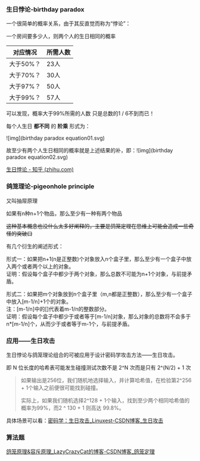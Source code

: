### 生日悖论-birthday paradox

一个很简单的概率关系，由于其反直觉而称为“悖论”：

一个房间要多少人，则两个人的生日相同的概率

| 对应情况 | 所需人数 |
|---|---|
|大于50%？	|23人|
|大于70%？	|30人|
|大于97%？	|50人|
|大于99%？	|57人|

可以发现，概率大于99%所需的人数 只是总数的1 / 6不到而已！

每个人生日 **都不同** 的 **阶乘** 形式为：

![img](birthday paradox equation01.svg)

故至少有两个人生日相同的概率就是上述结果的补，即：![img](birthday paradox equation02.svg)

[生日悖论 - 知乎 (zhihu.com)](https://zhuanlan.zhihu.com/p/67364213)

### 鸽笼理论-pigeonhole principle

又叫抽屉原理

如果有n种n+1个物品，那么至少有一种有两个物品

~~这种基本概念也没什么太多好阐释的，主要是鸽笼定理在思维上可能会造成一些奇怪的突破口~~

有几个衍生的阐述形式：

形式一：如果把n+1(n是正整数)个对象放入n个盒子里，那么至少有一个盒子中放入两个或者两个以上的对象。<br />证明：假设每个盒子中都少于两个对象，那么总数不可能为n+1个对象，与前提矛盾。

形式二：如果把m个对象放到n个盒子里（m,n都是正整数），那么至少有一个盒子中放入[m-1/n]+1个的对象。<br />注：[m-1/n]中的[]代表着m-1/n的整数部分。<br />证明：假设每个盒子中都少于或者等于[m-1/n]对象，那么对象的总数将不会多于n*[m-1/n]个，从而少于或者等于m-1个，与前提矛盾。

### 应用——生日攻击

生日悖论与鸽笼理论组合的可被应用于设计密码学攻击方法——生日攻击。

即 N 位长度的哈希表可能发生碰撞测试次数不是 2^N 次而是只有 2^(N/2) + 1 次

>如果输出是256位，我们随机地选择输入，并计算哈希值，在检验第2^256 + 1个输入之前便很可能找到碰撞。
>
>实际上，如果我们随机选择2^128 + 1个输入，找到至少两个相同哈希值的概率为99%，而2 ^ 130 + 1 则高达 99.8%。

具体场景可以看：[密码学：生日攻击_Linuxest-CSDN博客_生日攻击](https://blog.csdn.net/ddk3001/article/details/52647990)

### 算法题

[鸽笼原理&容斥原理_LazyCrazyCat的博客-CSDN博客_鸽笼定理](https://blog.csdn.net/qq_35541672/article/details/82427372)
